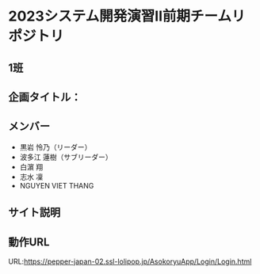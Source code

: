 # 2023システム開発演習Ⅱ前期チームリポジトリ
## 1班
## 企画タイトル：
## メンバー
  * 黒岩 怜乃（リーダー）
  * 波多江 蓮樹（サブリーダー）
  * 白濵 翔
  * 志水 凜
  * NGUYEN VIET THANG
## サイト説明
  
## 動作URL
 URL:https://pepper-japan-02.ssl-lolipop.jp/AsokoryuApp/Login/Login.html

